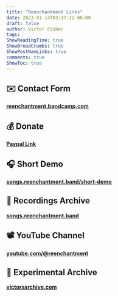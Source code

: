 ```yaml
---
title: "Reenchantment Links"
date: 2023-01-14T03:37:22-06:00
draft: false
author: Victor Fisher
tags:
ShowReadingTime: true
ShowBreadCrumbs: true
ShowPostNavLinks: true
comments: true
ShowToc: true
---
```


## ✉️ Contact Form
  **[reenchantment.bandcamp.com](https://bandcamp.com/contact?b=1631569890)**

## 💰 Donate
  **[Paypal Link](https://www.paypal.com/donate/?hosted_button_id=6DLBQPMFRQ6ZY)**

## 🎧 Short Demo
  **[songs.reenchantment.band/short-demo](https://songs.reenchantment.band/short-demo/)**

## 🎤 Recordings Archive

**[songs.reenchantment.band](http://songs.reenchantment.band)**

## 📽️ YouTube Channel

**[youtube.com/@reenchantment](https://www.youtube.com/@reenchantment)**

## 📁 Experimental Archive

**[victorsarchive.com](https://victorsarchive.com/)**
